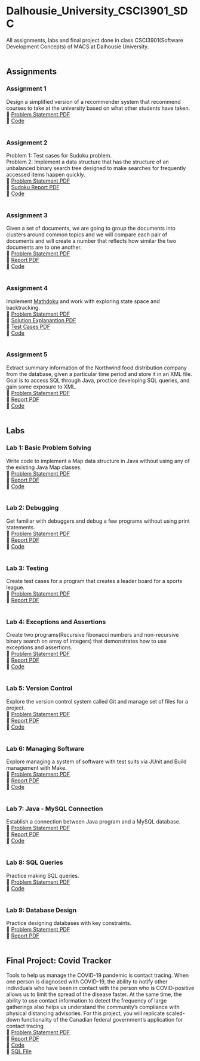 # Dalhousie_University_CSCI3901_SDC
All assignments, labs and final project done in class CSCI3901(Software Development Concepts) of MACS at Dalhousie University.
<br/>
<br/>
## Assignments
### Assignment 1
Design a simplified version of a recommender system that recommend courses to take at the university based on what other students have taken.<br/>
📄 [Problem Statement PDF](https://github.com/DhrumilShah98/Dalhousie_University_CSCI3901_SDC/blob/main/Assignment_1/Assignment_1.pdf)<br/>
📁 [Code](https://github.com/DhrumilShah98/Dalhousie_University_CSCI3901_SDC/blob/main/Assignment_1/Assignment1.zip)<br/>
<br/>
### Assignment 2
Problem 1: Test cases for Sudoku problem.<br/>
Problem 2: Implement a data structure that has the structure of an unbalanced binary search tree designed to make searches for frequently accessed items happen quickly.<br/>
📄 [Problem Statement PDF](https://github.com/DhrumilShah98/Dalhousie_University_CSCI3901_SDC/blob/main/Assignment_2/Assignment_2.pdf)<br/>
📄 [Sudoku Report PDF](https://github.com/DhrumilShah98/Dalhousie_University_CSCI3901_SDC/blob/main/Assignment_2/Assignment_2_Sudoku_Report.pdf)<br/>
📁 [Code](https://github.com/DhrumilShah98/Dalhousie_University_CSCI3901_SDC/blob/main/Assignment_2/Assignment2.zip)<br/>
<br/>
### Assignment 3
Given a set of documents, we are going to group the documents into clusters around common topics and we will compare each pair of documents and will create a number that reflects how similar the two documents are to one another.<br/>
📄 [Problem Statement PDF](https://github.com/DhrumilShah98/Dalhousie_University_CSCI3901_SDC/blob/main/Assignment_3/Assignment_3.pdf)<br/>
📄 [Report PDF](https://github.com/DhrumilShah98/Dalhousie_University_CSCI3901_SDC/blob/main/Assignment_3/Assignment_3_Report.pdf)<br/>
📁 [Code](https://github.com/DhrumilShah98/Dalhousie_University_CSCI3901_SDC/blob/main/Assignment_3/Assignment3.zip)<br/>
<br/>
### Assignment 4
Implement [Mathdoku](http://www.mathdoku.com/) and work with exploring state space and backtracking.<br/>
📄 [Problem Statement PDF](https://github.com/DhrumilShah98/Dalhousie_University_CSCI3901_SDC/blob/main/Assignment_4/Assignment_4.pdf)<br/>
📄 [Solution Explanantion PDF](https://github.com/DhrumilShah98/Dalhousie_University_CSCI3901_SDC/blob/main/Assignment_4/Assignment_4_Solution_Explanation.pdf)<br/>
📄 [Test Cases PDF](https://github.com/DhrumilShah98/Dalhousie_University_CSCI3901_SDC/blob/main/Assignment_4/Assignment_4_Test_Cases.pdf)<br/>
📁 [Code](https://github.com/DhrumilShah98/Dalhousie_University_CSCI3901_SDC/blob/main/Assignment_4/Assignment4.zip)<br/>
<br/>
### Assignment 5
Extract summary information of the Northwind food distribution company from the database, given a particular time period and store it in an XML file. Goal is to access SQL through Java, proctice developing SQL queries, and gain some exposure to XML.<br/>
📄 [Problem Statement PDF](https://github.com/DhrumilShah98/Dalhousie_University_CSCI3901_SDC/blob/main/Assignment_5/Assignment_5.pdf)<br/>
📄 [Report PDF](https://github.com/DhrumilShah98/Dalhousie_University_CSCI3901_SDC/blob/main/Assignment_5/Assignment_5_Report.pdf)<br/>
📁 [Code](https://github.com/DhrumilShah98/Dalhousie_University_CSCI3901_SDC/blob/main/Assignment_5/Assignment5.zip)<br/>
<br/>
## Labs
### Lab 1: Basic Problem Solving
Write code to implement a Map data structure in Java without using any of the existing Java Map classes.<br/>
📄 [Problem Statement PDF](https://github.com/DhrumilShah98/Dalhousie_University_CSCI3901_SDC/blob/main/Lab_1/Lab_1.pdf)<br/>
📄 [Report PDF](https://github.com/DhrumilShah98/Dalhousie_University_CSCI3901_SDC/blob/main/Lab_1/Lab_1_Basic_Problem_Solving.pdf)<br/>
📁 [Code](https://github.com/DhrumilShah98/Dalhousie_University_CSCI3901_SDC/blob/main/Lab_1/Lab1Map.zip)<br/>
<br/>
### Lab 2: Debugging
Get familiar with debuggers and debug a few programs without using print statements.<br/>
📄 [Problem Statement PDF](https://github.com/DhrumilShah98/Dalhousie_University_CSCI3901_SDC/blob/main/Lab_2/Lab_2.pdf)<br/>
📄 [Report PDF](https://github.com/DhrumilShah98/Dalhousie_University_CSCI3901_SDC/blob/main/Lab_2/Lab_2_Debugging.pdf)<br/>
📁 [Code](https://github.com/DhrumilShah98/Dalhousie_University_CSCI3901_SDC/blob/main/Lab_2/Lab2Debugging.zip)<br/>
<br/>
### Lab 3: Testing
Create test cases for a program that creates a leader board for a sports league.<br/>
📄 [Problem Statement PDF](https://github.com/DhrumilShah98/Dalhousie_University_CSCI3901_SDC/blob/main/Lab_3/Lab_3.pdf)<br/>
📄 [Report PDF](https://github.com/DhrumilShah98/Dalhousie_University_CSCI3901_SDC/blob/main/Lab_3/Lab_3_Testing.pdf)<br/>
<br/>
### Lab 4: Exceptions and Assertions
Create two programs(Recursive fibonacci numbers and non-recursive binary search on array of integers) that demonstrates how to use exceptions and assertions.</br>
📄 [Problem Statement PDF](https://github.com/DhrumilShah98/Dalhousie_University_CSCI3901_SDC/blob/main/Lab_4/Lab_4.pdf)<br/>
📄 [Report PDF](https://github.com/DhrumilShah98/Dalhousie_University_CSCI3901_SDC/blob/main/Lab_4/Lab_4_Exceptions_And_Assertions.pdf)<br/>
📁 [Code](https://github.com/DhrumilShah98/Dalhousie_University_CSCI3901_SDC/blob/main/Lab_4/ExceptionsAndAssertions.zip)<br/>
<br/>
### Lab 5: Version Control
Explore the version control system called Git and manage set of files for a project.<br/>
📄 [Problem Statement PDF](https://github.com/DhrumilShah98/Dalhousie_University_CSCI3901_SDC/blob/main/Lab_5/Lab_5.pdf)<br/>
📄 [Report PDF](https://github.com/DhrumilShah98/Dalhousie_University_CSCI3901_SDC/blob/main/Lab_5/Lab_5_Version_Control.pdf)<br/>
📁 [Code](https://github.com/DhrumilShah98/Dalhousie_University_CSCI3901_SDC/blob/main/Lab_5/HfxDonairExpress.zip)<br/>
<br/>
### Lab 6: Managing Software
Explore managing a system of software with test suits via JUnit and Build management with Make.</br>
📄 [Problem Statement PDF](https://github.com/DhrumilShah98/Dalhousie_University_CSCI3901_SDC/blob/main/Lab_6/Lab_6.pdf)<br/>
📄 [Report PDF](https://github.com/DhrumilShah98/Dalhousie_University_CSCI3901_SDC/blob/main/Lab_6/Lab_6_Managing_Software.pdf)<br/>
📁 [Code](https://github.com/DhrumilShah98/Dalhousie_University_CSCI3901_SDC/blob/main/Lab_6/Makefile%20and%20UnitTests.zip)<br/>
<br/>
### Lab 7: Java - MySQL Connection
Establish a connection between Java program and a MySQL database.<br/>
📄 [Problem Statement PDF](https://github.com/DhrumilShah98/Dalhousie_University_CSCI3901_SDC/blob/main/Lab_7/Lab_7.pdf)<br/>
📄 [Report PDF](https://github.com/DhrumilShah98/Dalhousie_University_CSCI3901_SDC/blob/main/Lab_7/Lab_7_Java_MySQL_Connection.pdf)<br/>
📁 [Code](https://github.com/DhrumilShah98/Dalhousie_University_CSCI3901_SDC/blob/main/Lab_7/Lab7JavaMySQLConnection.zip)<br/>
<br/>
### Lab 8: SQL Queries
Practice making SQL queries.<br/>
📄 [Problem Statement PDF](https://github.com/DhrumilShah98/Dalhousie_University_CSCI3901_SDC/blob/main/Lab_8/Lab_8.pdf)<br/>
📁 [Code](https://github.com/DhrumilShah98/Dalhousie_University_CSCI3901_SDC/blob/main/Lab_8/solutions.sql)<br/>
<br/>
### Lab 9: Database Design
Practice designing databases with key constraints.</br>
📄 [Problem Statement PDF](https://github.com/DhrumilShah98/Dalhousie_University_CSCI3901_SDC/blob/main/Lab_9/Lab_9.pdf)<br/>
📄 [Report PDF](https://github.com/DhrumilShah98/Dalhousie_University_CSCI3901_SDC/blob/main/Lab_9/Lab_9_Database_Design.pdf)<br/>
<br/>
## Final Project: Covid Tracker
Tools to help us manage the COVID-19 pandemic is contact tracing. When one person is diagnosed with COVID-19, the ability to notify other individuals who have been in contact with the person who is COVID-positive allows us to limit the spread of the disease faster. At the same time, the ability to use contact information to detect the frequency of large gatherings also helps us understand the community’s compliance with physical distancing advisories. For this project, you will replicate scaled-down functionality of the Canadian federal government’s application for contact tracing</br>
📄 [Problem Statement PDF](https://github.com/DhrumilShah98/Dalhousie_University_CSCI3901_SDC/blob/main/Final_Project/Final_project.pdf)<br/>
📄 [Report PDF](https://github.com/DhrumilShah98/Dalhousie_University_CSCI3901_SDC/blob/main/Final_Project/Final_Project_Report.pdf)<br/>
📁 [Code](https://github.com/DhrumilShah98/Dalhousie_University_CSCI3901_SDC/blob/main/Final_Project/FinalProject.zip)<br/>
📁 [SQL File](https://github.com/DhrumilShah98/Dalhousie_University_CSCI3901_SDC/blob/main/Final_Project/covid_tracker.sql)<br/>
<br/>
